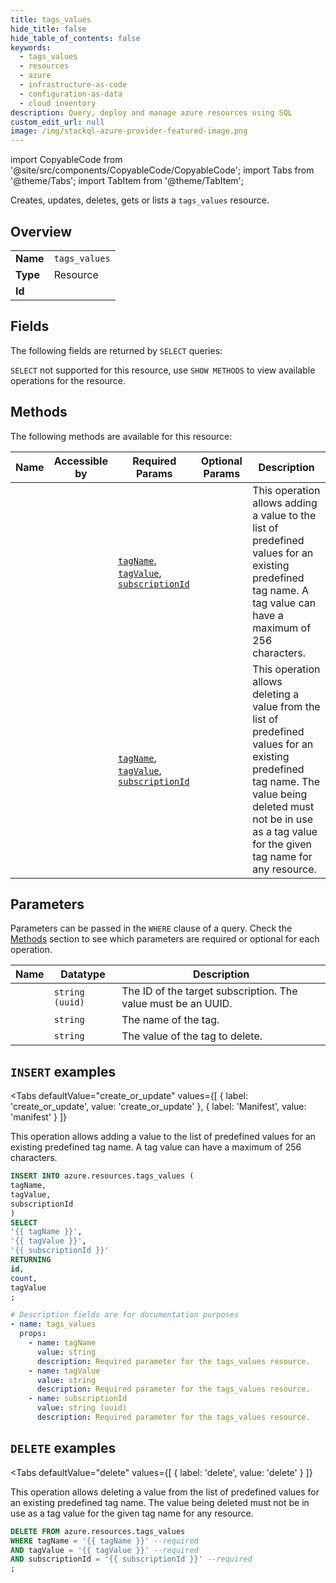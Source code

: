 ```yaml
--- 
title: tags_values
hide_title: false
hide_table_of_contents: false
keywords:
  - tags_values
  - resources
  - azure
  - infrastructure-as-code
  - configuration-as-data
  - cloud inventory
description: Query, deploy and manage azure resources using SQL
custom_edit_url: null
image: /img/stackql-azure-provider-featured-image.png
---
```


import CopyableCode from '@site/src/components/CopyableCode/CopyableCode';
import Tabs from '@theme/Tabs';
import TabItem from '@theme/TabItem';

Creates, updates, deletes, gets or lists a <code>tags_values</code> resource.

## Overview
<table><tbody>
<tr><td><b>Name</b></td><td><code>tags_values</code></td></tr>
<tr><td><b>Type</b></td><td>Resource</td></tr>
<tr><td><b>Id</b></td><td><CopyableCode code="azure.resources.tags_values" /></td></tr>
</tbody></table>

## Fields

The following fields are returned by `SELECT` queries:

`SELECT` not supported for this resource, use `SHOW METHODS` to view available operations for the resource.


## Methods

The following methods are available for this resource:

<table>
<thead>
    <tr>
    <th>Name</th>
    <th>Accessible by</th>
    <th>Required Params</th>
    <th>Optional Params</th>
    <th>Description</th>
    </tr>
</thead>
<tbody>
<tr>
    <td><a href="#create_or_update"><CopyableCode code="create_or_update" /></a></td>
    <td><CopyableCode code="insert" /></td>
    <td><a href="#parameter-tagName"><code>tagName</code></a>, <a href="#parameter-tagValue"><code>tagValue</code></a>, <a href="#parameter-subscriptionId"><code>subscriptionId</code></a></td>
    <td></td>
    <td>This operation allows adding a value to the list of predefined values for an existing predefined tag name. A tag value can have a maximum of 256 characters.</td>
</tr>
<tr>
    <td><a href="#delete"><CopyableCode code="delete" /></a></td>
    <td><CopyableCode code="delete" /></td>
    <td><a href="#parameter-tagName"><code>tagName</code></a>, <a href="#parameter-tagValue"><code>tagValue</code></a>, <a href="#parameter-subscriptionId"><code>subscriptionId</code></a></td>
    <td></td>
    <td>This operation allows deleting a value from the list of predefined values for an existing predefined tag name. The value being deleted must not be in use as a tag value for the given tag name for any resource.</td>
</tr>
</tbody>
</table>

## Parameters

Parameters can be passed in the `WHERE` clause of a query. Check the [Methods](#methods) section to see which parameters are required or optional for each operation.

<table>
<thead>
    <tr>
    <th>Name</th>
    <th>Datatype</th>
    <th>Description</th>
    </tr>
</thead>
<tbody>
<tr id="parameter-subscriptionId">
    <td><CopyableCode code="subscriptionId" /></td>
    <td><code>string (uuid)</code></td>
    <td>The ID of the target subscription. The value must be an UUID.</td>
</tr>
<tr id="parameter-tagName">
    <td><CopyableCode code="tagName" /></td>
    <td><code>string</code></td>
    <td>The name of the tag.</td>
</tr>
<tr id="parameter-tagValue">
    <td><CopyableCode code="tagValue" /></td>
    <td><code>string</code></td>
    <td>The value of the tag to delete.</td>
</tr>
</tbody>
</table>

## `INSERT` examples

<Tabs
    defaultValue="create_or_update"
    values={[
        { label: 'create_or_update', value: 'create_or_update' },
        { label: 'Manifest', value: 'manifest' }
    ]}
>
<TabItem value="create_or_update">

This operation allows adding a value to the list of predefined values for an existing predefined tag name. A tag value can have a maximum of 256 characters.

```sql
INSERT INTO azure.resources.tags_values (
tagName,
tagValue,
subscriptionId
)
SELECT 
'{{ tagName }}',
'{{ tagValue }}',
'{{ subscriptionId }}'
RETURNING
id,
count,
tagValue
;
```
</TabItem>
<TabItem value="manifest">

```yaml
# Description fields are for documentation purposes
- name: tags_values
  props:
    - name: tagName
      value: string
      description: Required parameter for the tags_values resource.
    - name: tagValue
      value: string
      description: Required parameter for the tags_values resource.
    - name: subscriptionId
      value: string (uuid)
      description: Required parameter for the tags_values resource.
```
</TabItem>
</Tabs>


## `DELETE` examples

<Tabs
    defaultValue="delete"
    values={[
        { label: 'delete', value: 'delete' }
    ]}
>
<TabItem value="delete">

This operation allows deleting a value from the list of predefined values for an existing predefined tag name. The value being deleted must not be in use as a tag value for the given tag name for any resource.

```sql
DELETE FROM azure.resources.tags_values
WHERE tagName = '{{ tagName }}' --required
AND tagValue = '{{ tagValue }}' --required
AND subscriptionId = '{{ subscriptionId }}' --required
;
```
</TabItem>
</Tabs>
